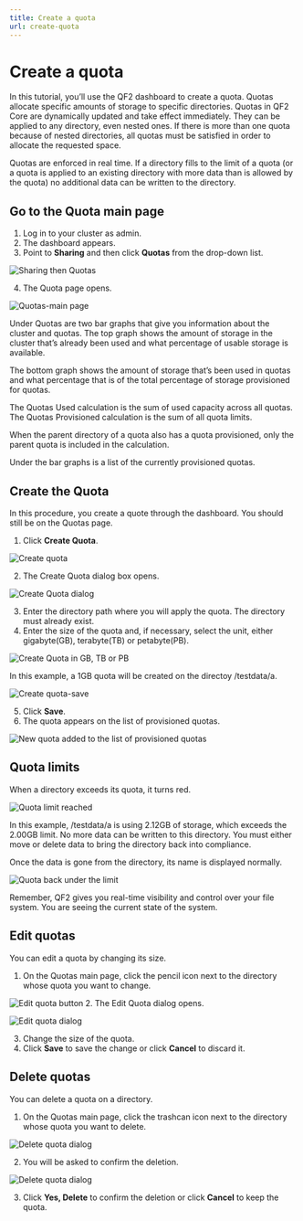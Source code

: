 ```yaml
---
title: Create a quota
url: create-quota
---
```

# Create a quota

In this tutorial, you’ll use the QF2 dashboard to create a quota. Quotas allocate specific amounts of storage to specific directories. Quotas in QF2 Core are dynamically updated and take effect immediately. They can be applied to any directory, even nested ones. If there is more than one quota because of nested directories, all quotas must be satisfied in order to allocate the requested space.

Quotas are enforced in real time. If a directory fills to the limit of a quota (or a quota is applied to an existing directory with more data than is allowed by the quota) no additional data can be written to the directory.

## Go to the Quota main page

1. Log in to your cluster as admin.
2. The dashboard appears.
3. Point to **Sharing** and then click **Quotas** from the drop-down list.

![Sharing then Quotas](images/quotas-sharing-quotas.png)

4. The Quota page opens.

![Quotas-main page](images/quotas-main.png)

Under Quotas are two bar graphs that give you information about the cluster and quotas. The top graph shows the amount of storage in the cluster that’s already been used and what percentage of usable storage is available.

The bottom graph shows the amount of storage that’s been used in quotas and what percentage that is of the total percentage of storage provisioned for quotas. 

The Quotas Used calculation is the sum of used capacity across all quotas. The Quotas Provisioned calculation is the sum of all quota limits.

When the parent directory of a quota also has a quota provisioned, only the parent quota is included in the calculation.

Under the bar graphs is a list of the currently provisioned quotas.

## Create the Quota
In this procedure, you create a quote through the dashboard. You should still be on the Quotas page.

1. Click **Create Quota**.

![Create quota](images/quota-createquotabutton.png)

2. The Create Quota dialog box opens.

![Create Quota dialog](images/quota-createquota.png)

3. Enter the directory path where you will apply the quota. The directory must already exist.
4. Enter the size of the quota and, if necessary, select the unit, either gigabyte(GB), terabyte(TB) or petabyte(PB).

![Create Quota in GB, TB or PB](images/quota-createquota-GBTBPB.png)

In this example, a 1GB quota will be created on the directoy /testdata/a.

![Create quota-save](images/quotas-create-save.png)

5. Click **Save**.
6. The quota appears on the list of provisioned quotas.

![New quota added to the list of provisioned quotas](images/quota-list-added.png)

## Quota limits
When a directory exceeds its quota, it turns red.

![Quota limit reached](images/quota-full.png)

In this example, /testdata/a is using 2.12GB of storage, which exceeds the 2.00GB limit. No more data can be written to this directory. You must either move or delete data to bring the directory back into compliance.

Once the data is gone from the directory, its name is displayed normally.

![Quota back under the limit](images/quota-backunderlimit.png)

Remember, QF2 gives you real-time visibility and control over your file system. You are seeing the current state of the system.

## Edit quotas

You can edit a quota by changing its size.

1. On the Quotas main page, click the pencil icon next to the directory whose quota you want to change.

![Edit quota button](images/quota-editbutton.png)
2. The Edit Quota dialog opens.

![Edit quota dialog](images/quota-editquota.png)

3. Change the size of the quota.
4. Click **Save** to save the change or click **Cancel** to discard it.

## Delete quotas
You can delete a quota on a directory.

1. On the Quotas main page, click the trashcan icon next to the directory whose quota you want to delete.

![Delete quota dialog](images/quotas-trashcanbutton.png)

2. You will be asked to confirm the deletion.

![Delete quota dialog](images/quotas-deletequota-yesdelete.png)

3. Click **Yes, Delete** to confirm the deletion or click **Cancel** to keep the quota.










